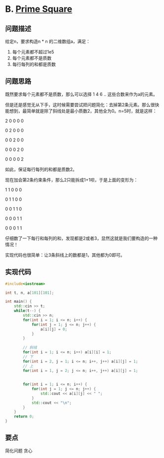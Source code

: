 # B. [Prime Square](https://codeforces.com/problemset/problem/1436/B)

## 问题描述

给定n，要求构造n * n 的二维数组a，满足：

1. 每个元素都不超过1e5
2. 每个元素都不是质数
3. 每行每列的和都是质数

## 问题思路

既然要求每个元素都不是质数，那么可以选择 1 4 6 .. 这些合数来作为a的元素。



但是还是感觉无从下手，这时候需要尝试把问题简化：去掉第2条元素。那么很快能想到，最简单就是除了斜线处是最小质数2，其他全为0。n=5时，就是这样：

2 0 0 0 0

0 2 0 0 0

0 0 2 0 0

0 0 0 2 0

0 0 0 0 2

如此，保证每行每列的和都是质数2。



现在加会第2条约束条件，那么2只能拆成1+1呗，于是上面的变形为：

1 1 0 0 0

0 1 1 0 0

0 0 1 1 0

0 0 0 1 1

0 0 0 1 1



仔细数了一下每行和每列的和，发现都是2或者3，显然这就是我们要构造的一种情况！



实现代码也很简单：让3条斜线上的数都是1，其他都为0即可。



## 实现代码

```c++
#include<iostream>

int t, n, a[101][101];

int main() {
	std::cin >> t;
	while(t--) {
		std::cin >> n;
		for(int i = 1; i <= n; i++) {
			for(int j = 1; j <= n; j++) {
				a[i][j] = 0;
			}
		}
		
		// 斜线		
		for(int i = 1; i <= n; i++) a[i][i] = 1;
		// 下 
		for(int i = 2, j = 1; i <= n; i++, j++) a[i][j] = 1;
		// 上 
		for(int i = 1, j = 2; j <= n; i++, j++) a[i][j] = 1;
		
		
		for(int i = 1; i <= n; i++) {
			for(int j = 1; j <= n; j++) {
				std::cout << a[i][j] << " ";
			}
			std::cout << "\n";
		}
	}
	return 0;
} 
```



## 要点

简化问题 贪心